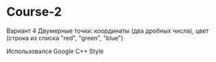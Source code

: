 # Course-2
Вариант 4
Двумерные точки: координаты (два дробных числа), цвет (строка из списка "red", "green", "blue")

Использовался Google C++ Style
